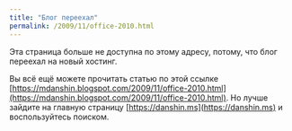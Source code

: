 ```yaml
---
title: "Блог переехал"
permalink: /2009/11/office-2010.html
---
```

Эта страница больше не доступна по этому адресу, потому, что блог переехал на новый хостинг.

Вы всё ещё можете прочитать статью по этой ссылке [https://mdanshin.blogspot.com/2009/11/office-2010.html](https://mdanshin.blogspot.com/2009/11/office-2010.html). Но лучше зайдите на главную страницу [https://danshin.ms](https://danshin.ms) и воспользуйтесь поиском.